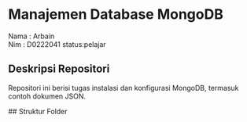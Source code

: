 

# Manajemen Database MongoDB

Nama  : Arbain  
Nim   : D0222041
status:pelajar 

## Deskripsi Repositori
Repositori ini berisi tugas instalasi dan konfigurasi MongoDB, termasuk contoh dokumen JSON.

## Struktur Folder